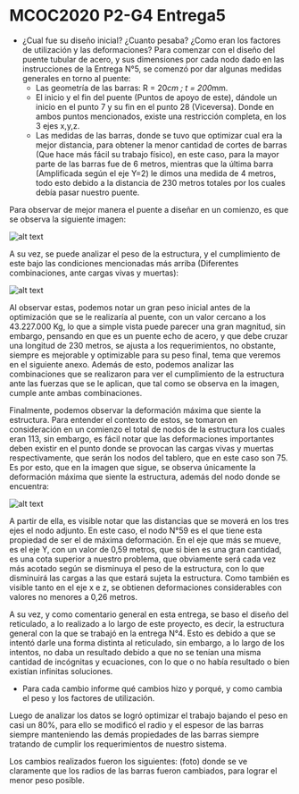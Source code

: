 # MCOC2020 P2-G4 Entrega5

- ¿Cual fue su diseño inicial? ¿Cuanto pesaba? ¿Como eran los factores de utilización y las deformaciones?
Para comenzar con el diseño del puente tubular de acero, y sus dimensiones por cada nodo dado en las instrucciones de la Entrega N°5, se comenzó por dar algunas medidas generales en torno al puente:
  * Las geometría de las barras: R = 20*cm ; t = 200*mm.
  * El inicio y el fin del puente (Puntos de apoyo de este), dándole un inicio en el punto 7 y su fin en el punto 28 (Viceversa). Donde en ambos puntos mencionados, existe una restricción completa, en los 3 ejes x,y,z. 
  * Las medidas de las barras, donde se tuvo que optimizar cual era la mejor distancia, para obtener la menor cantidad de cortes de barras (Que hace más fácil su trabajo físico), en este caso, para la mayor parte de las barras fue de 6 metros, mientras que la última barra (Amplificada según el eje Y=2) le dimos una medida de 4 metros, todo esto debido a la distancia de 230 metros totales por los cuales debía pasar nuestro puente. 

Para observar de mejor manera el puente a diseñar en un comienzo, es que se observa la siguiente imagen: 

![alt text](https://github.com/vjguzman/MCOC2020_P2_G4_Entrega5/blob/main/Informe/reticulado.jpeg)

A su vez, se puede analizar el peso de la estructura, y el cumplimiento de este bajo las condiciones mencionadas más arriba (Diferentes combinaciones, ante cargas vivas y muertas): 

![alt text](https://github.com/vjguzman/MCOC2020_P2_G4_Entrega5/blob/main/Informe/comprobar%20si%20cumple.jpeg)

Al observar estas, podemos notar un gran peso inicial antes de la optimización que se le realizaría al puente, con un valor cercano a los 43.227.000 Kg, lo que a simple vista puede parecer una gran magnitud, sin embargo, pensando en que es un puente echo de acero, y que debe cruzar una longitud de 230 metros, se ajusta a los requerimientos, no obstante, siempre es mejorable y optimizable para su peso final, tema que veremos en el siguiente anexo. Además de esto, podemos analizar las combinaciones que se realizaron para ver el cumplimiento de la estructura ante las fuerzas que se le aplican, que tal como se observa en la imagen, cumple ante ambas combinaciones. 

Finalmente, podemos observar la deformación máxima que siente la estructura. Para entender el contexto de estos, se tomaron en consideración en un comienzo el total de nodos de la estructura los cuales eran 113, sin embargo, es fácil notar que las deformaciones importantes deben existir en el punto donde se provocan las cargas vivas y muertas respectivamente, que serán los nodos del tablero, que en este caso son 75. Es por esto, que en la imagen que sigue, se observa únicamente la deformación máxima que siente la estructura, además del nodo donde se encuentra: 

![alt text](https://github.com/vjguzman/MCOC2020_P2_G4_Entrega5/blob/main/Informe/deformacion%20maxima.jpeg)

A partir de ella, es visible notar que las distancias que se moverá en los tres ejes el nodo adjunto. En este caso, el nodo N°59 es el que tiene esta propiedad de ser el de máxima deformación. En el eje que más se mueve, es el eje Y, con un valor de 0,59 metros, que si bien es una gran cantidad, es una cota superior a nuestro problema, que obviamente será cada vez más acotado según se disminuya el peso de la estructura, con lo que disminuirá las cargas a las que estará sujeta la estructura. Como también es visible tanto en el eje x e z, se obtienen deformaciones considerables con valores no menores a 0,26 metros. 

A su vez, y como comentario general en esta entrega, se baso el diseño del reticulado, a lo realizado a lo largo de este proyecto, es decir, la estructura general con la que se trabajó en la entrega N°4. Esto es debido a que se intentó darle una forma distinta al reticulado, sin embargo, a lo largo de los intentos, no daba un resultado debido a que no se tenían una misma cantidad de incógnitas y ecuaciones, con lo que o no había resultado o bien existían infinitas soluciones. 

- Para cada cambio informe qué cambios hizo y porqué, y como cambia el peso y los factores de utilización. 

Luego de analizar los datos se logró optimizar el trabajo bajando el peso en casi un 80%, para ello se modificó el radio y el espesor de las barras siempre manteniendo las demás propiedades de las barras siempre tratando de  cumplir los requerimientos de nuestro sistema.

Los cambios realizados fueron los siguientes:
(foto)
donde se ve claramente que los radios de las barras fueron cambiados, para lograr el menor peso posible.
